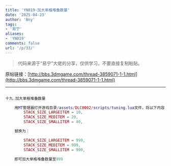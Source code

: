 ```yaml
---
title: 'YN019-加大单格堆叠数量'
date: '2025-04-23'
author: 'Bny'
tags:
- '易宁'
aliases:
- 'YN019'
comments: false
url: '/p/33/'
---
```


> 代码来源于“易宁”大佬的分享，仅供学习，不要直接复制粘贴。

原帖链接：[http://bbs.3dmgame.com/thread-3859071-1-1.html](http://bbs.3dmgame.com/thread-3859071-1-1.html)

---

```lua  

十九.加大单格堆叠数量

	用MT管理器打开游戏目录/assets/DLC0002/scripts/tuning.lua文件，将以下内容：
		STACK_SIZE_LARGEITEM = 10,
		STACK_SIZE_MEDITEM = 20,
		STACK_SIZE_SMALLITEM = 40,

	替换为：

		STACK_SIZE_LARGEITEM = 999,
		STACK_SIZE_MEDITEM = 999,
		STACK_SIZE_SMALLITEM = 999,

	即可加大单格堆叠数量至999

```  

